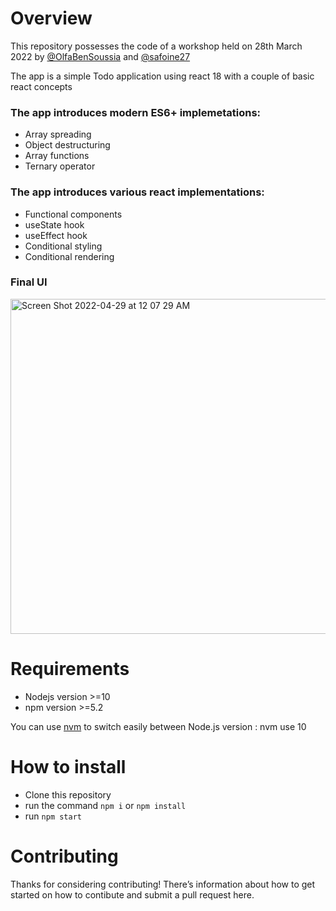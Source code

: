 # Overview

This repository possesses the code of a workshop held on 28th March 2022 by [@OlfaBenSoussia](https://github.com/OlfaBenSoussia) and [@safoine27](https://github.com/safoin27) 

The app is a simple Todo application using react 18 with a couple of basic react concepts


### The app introduces modern ES6+ implemetations: 
- Array spreading
- Object destructuring
- Array functions
- Ternary operator

### The app introduces various react implementations:

- Functional components
- useState hook
- useEffect hook
- Conditional styling
- Conditional rendering

### Final UI

<img width="536" alt="Screen Shot 2022-04-29 at 12 07 29 AM" src="https://user-images.githubusercontent.com/17674353/165861934-5736abd1-eb35-424d-96c5-4eee1e862512.png">

# Requirements

- Nodejs version >=10
- npm version >=5.2

You can use [nvm](https://github.com/nvm-sh/nvm/blob/master/README.md) to switch easily between Node.js version : nvm use 10

# How to install

- Clone this repository
- run the command `npm i` or `npm install`
- run `npm start`

# Contributing 

Thanks for considering contributing! There’s information about how to get started on how to contibute and submit a pull request here.
